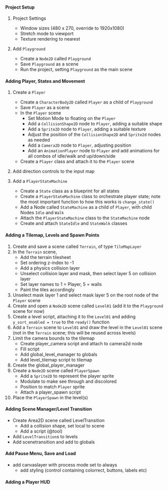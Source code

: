 #### Project Setup

1. Project Settings
	- Window sizes (480 x 270, override to 1920x1080)
	- Stretch mode to viewport
	- Texture rendering to nearest

1. Add ``Playground``
	- Create a ``Node2D`` called ``Playground``
	- Save ``Playground`` as a scene
	- Run the project, setting ``Playground`` as the main scene



#### Adding Player, States and Movement

1. Create a ``Player``
	- Create a ``CharacterBody2D`` called ``Player`` as a child of ``Playground``
	- Save ``Player`` as a scene
	- In the ``Player`` scene
		- Set Motion Mode to floating on the ``Player``
		- Add a ``CollisionShape2D`` node to ``Player``, adding a suitable shape
		- Add a ``Sprite2D`` node to ``Player``, adding a suitable texture
		- Adjust the position of the ``CollisionShape2D`` and ``Sprite2d`` nodes as needed
		- Add a ``Camera2D`` node to ``Player``, adjusting position
		- Add an ``AnimationPlayer`` node to ``Player`` and add animations for all combos of idle/walk and up/down/side
	- Create a ``Player`` class and attach it to the ``Player`` scene

1. Add direction controls to the input map
		
1. Add a ``PlayerStateMachine``
	- Create a ``State`` class as a blueprint for all states
	- Create a ``PlayerStateMachine`` class to orchestrate player state; note the most important function to how this works is ``change_state()``			
	- Add a Node called ``StateMachine`` as a child of `Player`, with child Nodes `Idle` and `Walk`
	- Attach the ``PlayerStateMachine`` class to the ``StateMachine`` node
	- Create and attach ``StateIdle`` and ``StateWalk`` classes



#### Adding a Tilemap, Levels and Spawn Points

1. Create and save a scene called ``Terrain``, of type ``TileMapLayer``
1. In the ``Terrain`` scene, 
	- Add the terrain tilesheet
	- Set ordering z-index to -1
	- Add a physics collision layer
	- Unselect collision layer and mask, then select layer 5 on collision layer
	- Set layer names to 1 = Player, 5 = walls
	- Paint the tiles accordingly
	<!-- - **Add a terrain layer (ep04 16:00) and build paths** -->
1. Unselect mask layer 1 and select mask layer 5 on the root node of the ``Player`` scene
1. Create and open a ``Node2D`` scene called ``Level01`` (add it to the ``Playground`` scene for now)
1. Create a level script, attaching it to the ``Level01`` and adding `y_sort_enabled = true` to the `ready()` function
1. Add a ``Terrain`` scene to ``Level01`` and draw the level in the ``Level01`` scene (not in the ``Terrain`` scene; this will be reused across levels)
1. Limit the camera bounds to the tilemap
	- Create player_camera script and attach to camera2d node
	- Fill script
	- Add global_level_manager to globals
	- Add level_tilemap script to tilemap
1. Create the global_player_manager
1. Create a ``Node2D`` scene called ``PlayerSpawn``
	- Add a ``Sprite2D`` to represent the player sprite
	- Modulate to make see through and discolored
	- Position to match ``Player`` sprite
	- Attach a player_spawn script
1. Place the ``PlayerSpawn`` in the level(s)


#### Adding Scene Manager/Level Transition

- Create Area2D scene called LevelTransition
	- Add a collision shape, set local to scene
	- Add a script (@tool)
- Add ``LevelTransition``s to levels
- Add scenetransition and add to globals


#### Add Pause Menu, Save and Load

- add canvaslayer with process mode set to always
	- add styling (control containing colorrect, buttons, labels etc)
<!-- watch ep 15 -->

#### Adding a Player HUD

<!-- add to this -->